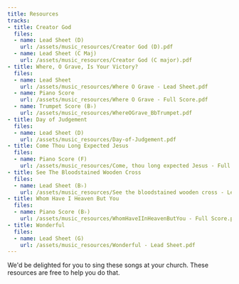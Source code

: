 ```yaml
---
title: Resources
tracks:
- title: Creator God
  files:
  - name: Lead Sheet (D)
    url: /assets/music_resources/Creator God (D).pdf
  - name: Lead Sheet (C Maj)
    url: /assets/music_resources/Creator God (C major).pdf
- title: Where, O Grave, Is Your Victory?
  files:
  - name: Lead Sheet
    url: /assets/music_resources/Where O Grave - Lead Sheet.pdf
  - name: Piano Score
    url: /assets/music_resources/Where O Grave - Full Score.pdf
  - name: Trumpet Score (B♭)
    url: /assets/music_resources/WhereOGrave_BbTrumpet.pdf
- title: Day of Judgement
  files:
  - name: Lead Sheet (D)
    url: /assets/music_resources/Day-of-Judgement.pdf
- title: Come Thou Long Expected Jesus
  files:
  - name: Piano Score (F)
    url: /assets/music_resources/Come, thou long expected Jesus - Full Score.pdf
- title: See The Bloodstained Wooden Cross
  files:
  - name: Lead Sheet (B♭)
    url: /assets/music_resources/See the bloodstained wooden cross - Lead Sheet.pdf
- title: Whom Have I Heaven But You
  files:
  - name: Piano Score (B♭)
    url: /assets/music_resources/WhomHaveIInHeavenButYou - Full Score.pdf
- title: Wonderful
  files:
  - name: Lead Sheet (G)
    url: /assets/music_resources/Wonderful - Lead Sheet.pdf
---
```

We'd be delighted for you to sing these songs at your church. These resources are free to help you do that.

